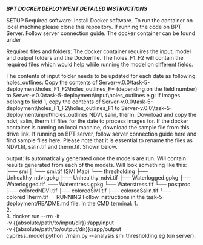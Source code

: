 ***BPT DOCKER DEPLOYMENT DETAILED INSTRUCTIONS***

SETUP
Required software:
Install Docker software.
To run the container on local machine please clone this repository.
If running the code on BPT Server. Follow server connection guide. The docker container can be found under

Required files and folders:
The docker container requires the input, model and output folders and the Dockerfile. The holes_F1_F2 will contain the required files which would help while running the model on different fields.

The contents of input folder needs to be updated for each date as following:
holes_outlines:
Copy the contents of
Server-v.0.0\task-5-deployment\holes_F1_F2\holes_outlines_F* (depending on the field number) to Server-v.0.0\task-5-deployment\input\holes_outlines
e.g: if images belong to field 1, copy the contents of Server-v.0.0\task-5-deployment\holes_F1_F2\holes_outlines_F1 to Server-v.0.0\task-5-deployment\input\holes_outlines
NDVI, salin, therm:
Download and copy the ndvi, salin, therm tif files for the date to process images for. If the docker container is running on local machine, download the sample file from this drive link. If running on BPT server, follow server connection guide here and find sample files here.
Please note that it is essential to rename the files as NDVI.tif, salin.tif and therm.tif. Shown below.



output: Is automatically generated once the models are run. Will contain results generated from each of the models. Will look something like this:
├── smi
│   └── smi.tif     (SMI Map)
└── thresholding
    ├── Unhealthy_ndvi.gpkg
    ├── Unhealthy_ndvi.tif
    ├── Waterlogged.gpkg
    ├── Waterlogged.tif
    ├── Waterstress.gpkg
    └── Waterstress.tif
└── postproc
    ├── coloredNDVI.tif
    ├── coloredSMI.tif
    ├── coloredSalin.tif
    └── coloredTherm.tif  
RUNNING
Follow instructions in the task-5-deployment/README.md file.
In the CMD terminal:
1.	 
2.	 
3.	docker run --rm -it \
-v {{absolute/path/to/input/dir}}:/app/input \
-v {{absolute/path/to/output/dir}}:/app/output \
cypress_model python ./main.py --analysis smi thresholding
eg (on server):
